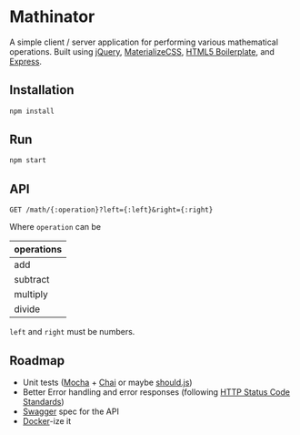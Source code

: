 # Mathinator

A simple client / server application for performing various mathematical operations. Built using [jQuery](https://jquery.com),  [MaterializeCSS](http://materializecss.com), [HTML5 Boilerplate](https://html5boilerplate.com), and [Express](https://expressjs.com).

## Installation

```bash
npm install
```

## Run

```bash
npm start
```

## API

`GET /math/{:operation}?left={:left}&right={:right}`

Where `operation` can be

| operations |
| ---------- |
| add        |
| subtract   |
| multiply   |
| divide     |

`left` and `right` must be numbers.

## Roadmap

* Unit tests ([Mocha](https://mochajs.org) + [Chai](http://chaijs.com/) or maybe [should.js](https://github.com/shouldjs/should.js))
* Better Error handling and error responses (following [HTTP Status Code Standards](https://en.wikipedia.org/wiki/List_of_HTTP_status_codes))
* [Swagger](https://swagger.io/specification/) spec for the API
* [Docker](https://www.docker.com)-ize it
